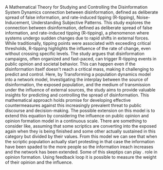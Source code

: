 A Mathematical Theory for Studying and Controlling the Disinformation System Dynamics
connection between disinformation, defined as deliberate spread of false information, and rate-induced tipping (R-tipping), Noise-Inducement, Understanding Subjective Patterns. 
 This study explores the connection between disinformation, defined as deliberate spread of false information, and rate-induced tipping (R-tipping), a phenomenon where systems undergo sudden changes due to rapid shifts in external forces. While traditionally, tipping points were associated with exceeding critical thresholds, R-tipping highlights the influence of the rate of change, even without crossing specific levels. The study argues that disinformation campaigns, often organized and fast-paced, can trigger R-tipping events in public opinion and societal behavior. This can happen even if the disinformation itself doesn't reach a critical mass, making it challenging to predict and control. Here, by Transforming a population dynamics model into a network model, Investigating the interplay between the source of disinformation, the exposed population, and the medium of transmission under the influence of external sources, the study aims to provide valuable insights for predicting and controlling the spread of disinformation. This mathematical approach holds promise for developing effective countermeasures against this increasingly prevalent threat to public discourse and decision-making. 
 The possible extension on this model is to extend this equation by considering the influence on public opinion and opinion formation model in a continuous scale. There are something to consider like, assuming that some scriptics are converting into the exposed again when they is being finished and some other actually sustained in this category but divided by their values.
 From this model we can see that when the scriptic population actually start protesting in that case the information have been spaded to the more people so the information ireach increases and the network has been extended. Some of this skeptips  can play  . role in opinion formation. Using feedback loop it is possible to measure the weight of their opinion and the influence.
 
